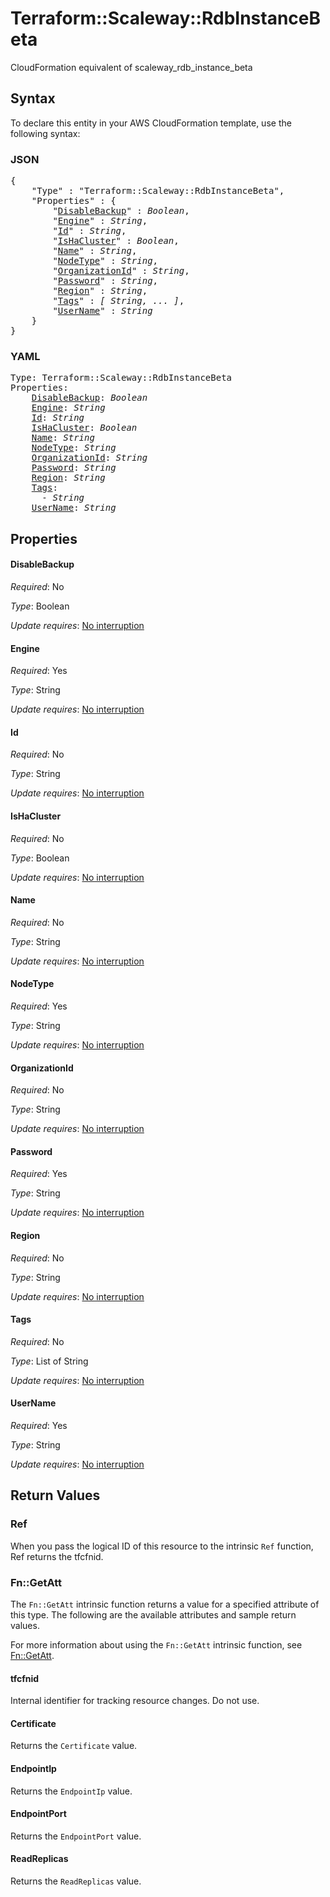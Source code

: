 # Terraform::Scaleway::RdbInstanceBeta

CloudFormation equivalent of scaleway_rdb_instance_beta

## Syntax

To declare this entity in your AWS CloudFormation template, use the following syntax:

### JSON

<pre>
{
    "Type" : "Terraform::Scaleway::RdbInstanceBeta",
    "Properties" : {
        "<a href="#disablebackup" title="DisableBackup">DisableBackup</a>" : <i>Boolean</i>,
        "<a href="#engine" title="Engine">Engine</a>" : <i>String</i>,
        "<a href="#id" title="Id">Id</a>" : <i>String</i>,
        "<a href="#ishacluster" title="IsHaCluster">IsHaCluster</a>" : <i>Boolean</i>,
        "<a href="#name" title="Name">Name</a>" : <i>String</i>,
        "<a href="#nodetype" title="NodeType">NodeType</a>" : <i>String</i>,
        "<a href="#organizationid" title="OrganizationId">OrganizationId</a>" : <i>String</i>,
        "<a href="#password" title="Password">Password</a>" : <i>String</i>,
        "<a href="#region" title="Region">Region</a>" : <i>String</i>,
        "<a href="#tags" title="Tags">Tags</a>" : <i>[ String, ... ]</i>,
        "<a href="#username" title="UserName">UserName</a>" : <i>String</i>
    }
}
</pre>

### YAML

<pre>
Type: Terraform::Scaleway::RdbInstanceBeta
Properties:
    <a href="#disablebackup" title="DisableBackup">DisableBackup</a>: <i>Boolean</i>
    <a href="#engine" title="Engine">Engine</a>: <i>String</i>
    <a href="#id" title="Id">Id</a>: <i>String</i>
    <a href="#ishacluster" title="IsHaCluster">IsHaCluster</a>: <i>Boolean</i>
    <a href="#name" title="Name">Name</a>: <i>String</i>
    <a href="#nodetype" title="NodeType">NodeType</a>: <i>String</i>
    <a href="#organizationid" title="OrganizationId">OrganizationId</a>: <i>String</i>
    <a href="#password" title="Password">Password</a>: <i>String</i>
    <a href="#region" title="Region">Region</a>: <i>String</i>
    <a href="#tags" title="Tags">Tags</a>: <i>
      - String</i>
    <a href="#username" title="UserName">UserName</a>: <i>String</i>
</pre>

## Properties

#### DisableBackup

_Required_: No

_Type_: Boolean

_Update requires_: [No interruption](https://docs.aws.amazon.com/AWSCloudFormation/latest/UserGuide/using-cfn-updating-stacks-update-behaviors.html#update-no-interrupt)

#### Engine

_Required_: Yes

_Type_: String

_Update requires_: [No interruption](https://docs.aws.amazon.com/AWSCloudFormation/latest/UserGuide/using-cfn-updating-stacks-update-behaviors.html#update-no-interrupt)

#### Id

_Required_: No

_Type_: String

_Update requires_: [No interruption](https://docs.aws.amazon.com/AWSCloudFormation/latest/UserGuide/using-cfn-updating-stacks-update-behaviors.html#update-no-interrupt)

#### IsHaCluster

_Required_: No

_Type_: Boolean

_Update requires_: [No interruption](https://docs.aws.amazon.com/AWSCloudFormation/latest/UserGuide/using-cfn-updating-stacks-update-behaviors.html#update-no-interrupt)

#### Name

_Required_: No

_Type_: String

_Update requires_: [No interruption](https://docs.aws.amazon.com/AWSCloudFormation/latest/UserGuide/using-cfn-updating-stacks-update-behaviors.html#update-no-interrupt)

#### NodeType

_Required_: Yes

_Type_: String

_Update requires_: [No interruption](https://docs.aws.amazon.com/AWSCloudFormation/latest/UserGuide/using-cfn-updating-stacks-update-behaviors.html#update-no-interrupt)

#### OrganizationId

_Required_: No

_Type_: String

_Update requires_: [No interruption](https://docs.aws.amazon.com/AWSCloudFormation/latest/UserGuide/using-cfn-updating-stacks-update-behaviors.html#update-no-interrupt)

#### Password

_Required_: Yes

_Type_: String

_Update requires_: [No interruption](https://docs.aws.amazon.com/AWSCloudFormation/latest/UserGuide/using-cfn-updating-stacks-update-behaviors.html#update-no-interrupt)

#### Region

_Required_: No

_Type_: String

_Update requires_: [No interruption](https://docs.aws.amazon.com/AWSCloudFormation/latest/UserGuide/using-cfn-updating-stacks-update-behaviors.html#update-no-interrupt)

#### Tags

_Required_: No

_Type_: List of String

_Update requires_: [No interruption](https://docs.aws.amazon.com/AWSCloudFormation/latest/UserGuide/using-cfn-updating-stacks-update-behaviors.html#update-no-interrupt)

#### UserName

_Required_: Yes

_Type_: String

_Update requires_: [No interruption](https://docs.aws.amazon.com/AWSCloudFormation/latest/UserGuide/using-cfn-updating-stacks-update-behaviors.html#update-no-interrupt)

## Return Values

### Ref

When you pass the logical ID of this resource to the intrinsic `Ref` function, Ref returns the tfcfnid.

### Fn::GetAtt

The `Fn::GetAtt` intrinsic function returns a value for a specified attribute of this type. The following are the available attributes and sample return values.

For more information about using the `Fn::GetAtt` intrinsic function, see [Fn::GetAtt](https://docs.aws.amazon.com/AWSCloudFormation/latest/UserGuide/intrinsic-function-reference-getatt.html).

#### tfcfnid

Internal identifier for tracking resource changes. Do not use.

#### Certificate

Returns the <code>Certificate</code> value.

#### EndpointIp

Returns the <code>EndpointIp</code> value.

#### EndpointPort

Returns the <code>EndpointPort</code> value.

#### ReadReplicas

Returns the <code>ReadReplicas</code> value.

